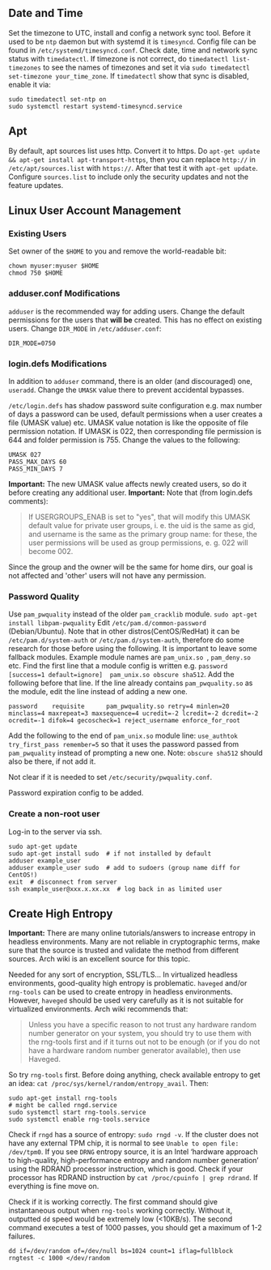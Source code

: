 ## Date and Time
Set the timezone to UTC, install and config a network sync tool. Before it used to be `ntp` daemon but with systemd it is `timesyncd`. Config file can be found in `/etc/systemd/timesyncd.conf`. Check date, time and network sync status with `timedatectl`. If timezone is not correct, do `timedatectl list-timezones` to see the names of timezones and set it via `sudo timedatectl set-timezone your_time_zone`. If `timedatectl` show that sync is disabled, enable it via:
```shell
sudo timedatectl set-ntp on
sudo systemctl restart systemd-timesyncd.service
```

## Apt
By default, apt sources list uses http. Convert it to https.
Do `apt-get update && apt-get install apt-transport-https`, then you can replace `http://` in `/etc/apt/sources.list` with `https://`.
After that test it with `apt-get update`.
Configure `sources.list` to include only the security updates and not the feature updates.


## Linux User Account Management
### Existing Users
Set owner of the `$HOME` to you and remove the world-readable bit:
```shell
chown myuser:myuser $HOME
chmod 750 $HOME
```
### adduser.conf Modifications
`adduser` is the recommended way for adding users. Change the default permissions for the users that **will be** created. This has no effect on existing users. Change `DIR_MODE` in `/etc/adduser.conf`:
```
DIR_MODE=0750
```

### login.defs Modifications
In addition to `adduser` command, there is an older (and discouraged) one, `useradd`. Change the `UMASK` value there to prevent accidental bypasses.

`/etc/login.defs` has shadow password suite configuration e.g. max number of days a password can be used, default permissions when a user creates a file (UMASK value) etc. UMASK value notation is like the opposite of file permission notation. If UMASK is 022, then corresponding file permission is 644 and folder permission is 755. Change the values to the following:
```
UMASK 027
PASS_MAX_DAYS 60
PASS_MIN_DAYS 7
```
**Important:** The new UMASK value affects newly created users, so do it before creating any additional user.
**Important:** Note that (from login.defs comments):
> If USERGROUPS_ENAB is set to "yes", that will modify this UMASK default value for private user groups, i. e. the uid is the same as gid, and username is
the same as the primary group name: for these, the user permissions will be used as group permissions, e. g. 022 will become 002.

Since the group and the owner will be the same for home dirs, our goal is not affected and 'other' users will not have any permission.

### Password Quality
Use `pam_pwquality` instead of  the older `pam_cracklib` module.
`sudo apt-get install libpam-pwquality`
Edit `/etc/pam.d/common-password` (Debian/Ubuntu). Note that in other distros(CentOS/RedHat) it can be `/etc/pam.d/system-auth` or `/etc/pam.d/system-auth`, therefore do some research for those before using the following. It is important to leave some fallback modules. Example module names are `pam_unix.so `, `pam_deny.so` etc. Find the first line that a module config is written e.g. `password	[success=1 default=ignore]	pam_unix.so obscure sha512`. Add the following before that line. If the line already contains `pam_pwquality.so` as the module, edit the line instead of adding a new one.

```
password    requisite      pam_pwquality.so retry=4 minlen=20 minclass=4 maxrepeat=3 maxsequence=4 ucredit=-2 lcredit=-2 dcredit=-2 ocredit=-1 difok=4 gecoscheck=1 reject_username enforce_for_root
```
Add the following to the end of `pam_unix.so` module line:
`use_authtok try_first_pass remember=5` so that it uses the password passed from `pam_pwquality` instead of prompting a new one. Note: `obscure sha512` should also be there, if not add it.

Not clear if it is needed to set `/etc/security/pwquality.conf`.

Password expiration config to be added.

### Create a non-root user
Log-in to the server via ssh.
```shell
sudo apt-get update
sudo apt-get install sudo  # if not installed by default
adduser example_user
adduser example_user sudo  # add to sudoers (group name diff for CentOS!)
exit  # disconnect from server
ssh example_user@xxx.x.xx.xx  # log back in as limited user
```

## Create High Entropy
**Important:** There are many online tutorials/answers to increase entropy in headless environments. Many are not reliable in cryptographic terms, make sure that the source is trusted and validate the method from different sources. Arch wiki is an excellent source for this topic.

Needed for any sort of encryption, SSL/TLS... In virtualized headless environments, good-quality high entropy is problematic. `haveged` and/or `rng-tools` can be used to create entropy in headless environments. However, `haveged` should be used very carefully as it is not suitable for virtualized environments. Arch wiki recommends that:
> Unless you have a specific reason to not trust any hardware random number generator on your system, you should try to use them with the rng-tools first and if it turns out not to be enough (or if you do not have a hardware random number generator available), then use Haveged.

So try `rng-tools` first. Before doing anything, check available entropy to get an idea: `cat /proc/sys/kernel/random/entropy_avail`.
Then:
```shell
sudo apt-get install rng-tools
# might be called rngd.service
sudo systemctl start rng-tools.service
sudo systemctl enable rng-tools.service
```
Check if `rngd` has a source of entropy: `sudo rngd -v`. If the cluster does not have any external TPM chip, it is normal to see `Unable to open file: /dev/tpm0`. If you see `DRNG` entropy source, it is an Intel ‘hardware approach to high-quality, high-performance entropy and random number generation’ using the RDRAND processor instruction, which is good. Check if your processor has RDRAND instruction by `cat /proc/cpuinfo | grep rdrand`. If everything is fine move on.

Check if it is working correctly. The first command should give instantaneous output when `rng-tools` working correctly. Without it, outputted `dd` speed would be extremely low (<10KB/s). The second command executes a test of 1000 passes, you should get a maximum of 1-2 failures.
```
dd if=/dev/random of=/dev/null bs=1024 count=1 iflag=fullblock
rngtest -c 1000 </dev/random
```
